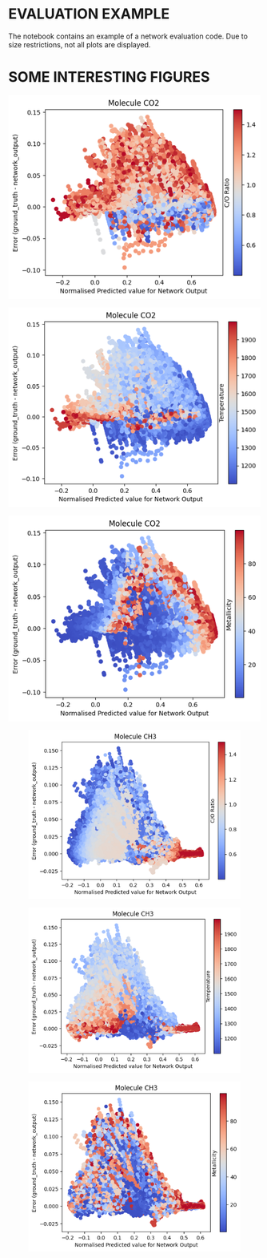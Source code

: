 # EVALUATION EXAMPLE

The notebook contains an example of a network evaluation code. Due to size restrictions, not all plots are displayed.

# SOME INTERESTING FIGURES

<p align="center"><img src="figures/co2_coratio.png"></p><p align="center"><img src="figures/co2_temp.png"></p><p align="center"><img src="figures/co2_metallicity.png"></p>
<p align="center"><Figure 1: Distribution of predicted values for molecule CO2 in all layers vs error calculated by network_prediction - ground truth, coloured by C/O ratio, Temperature and Metallicity.</p>


<p align="center"><img src="figures/ch3_coratio.png"></p><p align="center"><img src="figures/ch3_temp.png"></p><p align="center"><img src="figures/ch3_metallicity.png"></p>
<p align="center"><Figure 1: Distribution of predicted values for molecule CH3 in all layers vs error calculated by network_prediction - ground truth, coloured by C/O ratio, Temperature and Metallicity.</p>
